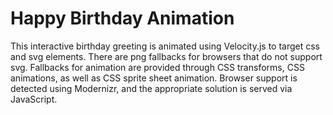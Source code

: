 Happy Birthday Animation
===========

This interactive birthday greeting is animated using Velocity.js to target css and svg elements.
There are png fallbacks for browsers that do not support svg. Fallbacks for animation are provided through CSS transforms, CSS animations, as well as CSS sprite sheet animation. 
Browser support is detected using Modernizr, and the appropriate solution is served via JavaScript.
